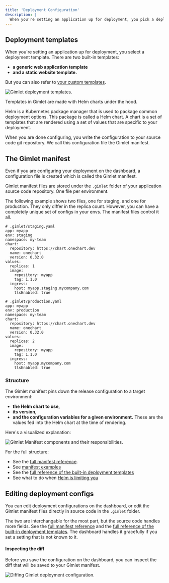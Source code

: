 ```yaml
---
title: 'Deployment Configuration'
description: |
  When you're setting an application up for deployment, you pick a deployment template. Templates in Gimlet are made with Helm charts under the hood and you can also bring your own.
---
```


## Deployment templates

When you're setting an application up for deployment, you select a deployment template. There are two built-in templates:

- **a generic web application template**
- **and a static website template.**

But you can also refer to [your custom templates](/docs/deployment-settings/custom-template).

![Gimlet deployment templates.](/docs/screenshots/deployment-settings/gimlet-io-deployment-templates.png)

Templates in Gimlet are made with Helm charts under the hood.

Helm is a Kubernetes package manager that is used to package common deployment options. This package is called a Helm chart. A chart is a set of templates that are rendered using a set of values that are specific to your deployment.

When you are done configuring, you write the configuration to your source code git repository. We call this configuration file the Gimlet manifest.

## The Gimlet manifest

Even if you are configuring your deployment on the dashboard, a configuration file is created which is called the Gimlet manifest.

Gimlet manifest files are stored under the `.gimlet` folder of your application source code repository. One file per environment.

The following example shows two files, one for staging, and one for production. They only differ in the replica count. However, you can have a completely unique set of configs in your envs. The manifest files control it all.

```
# .gimlet/staging.yaml
app: myapp
env: staging
namespace: my-team
chart:
  repository: https://chart.onechart.dev
  name: onechart
  version: 0.32.0
values:
  replicas: 1
  image:
    repository: myapp
    tag: 1.1.0
  ingress:
    host: myapp.staging.mycompany.com
    tlsEnabled: true
```

```
# .gimlet/production.yaml
app: myapp
env: production
namespace: my-team
chart:
  repository: https://chart.onechart.dev
  name: onechart
  version: 0.32.0
values:
  replicas: 2
  image:
    repository: myapp
    tag: 1.1.0
  ingress:
    host: myapp.mycompany.com
    tlsEnabled: true
```

### Structure

The Gimlet manifest pins down the release configuration to a target environment:

- **the Helm chart to use,**
- **its version,**
- **and the configuration variables for a given environment.** These are the values fed into the Helm chart at the time of rendering.

Here's a visualized explanation:

![Gimlet Manifest components and their responsibilities.](/docs/gimlet-io-manifest-documentation.png)

For the full structure:

- See the [full manifest reference](/docs/reference/gimlet-manifest-reference).
- See [manifest examples](https://github.com/gimlet-io/gimlet/tree/main/examples)
- See the [full reference of the built-in deployment templates](/docs/reference/onechart-reference)
- See what to do when [Helm is limiting you](/docs/reference/gimlet-manifest-reference#when-helm-is-limiting)

## Editing deployment configs

You can edit deployment configurations on the dashboard, or edit the Gimlet manifest files directly in source code in the `.gimlet` folder.

The two are interchangable for the most part, but the source code handles more fields. See the [full manifest reference](/docs/reference/gimlet-manifest-reference) and the [full reference of the built-in deployment templates](/docs/reference/onechart-reference). The dashboard handles it gracefully if you set a setting that is not known to it.

#### Inspecting the diff

Before you save the configuration on the dashboard, you can inspect the diff that will be saved to your Gimlet manifest.

![Diffing Gimlet deployment configuration.](/docs/screenshots/deployment-settings/gimlet-io-diffing-deployment-config.png)
